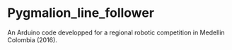 # Pygmalion_line_follower
An Arduino code developped for a regional robotic competition in Medellin Colombia (2016).
